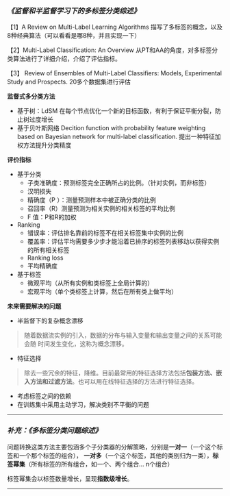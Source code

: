 ### *《监督和半监督学习下的多标签分类综述》*

【1】A Review on Multi-Label Learning Algorithms   描写了多标签的概念，以及8种经典算法（可以看看是哪8种，并且实现一下）

【2】Multi-Label Classification: An Overview  从PT和AA的角度，对多标签分类算法进行了详细介绍，介绍了评估指标。

【3】 Review of Ensembles of Multi-Label Classifiers: Models, Experimental Study and Prospects.   20多个数据集进行评估  



**监督式多分类方法**

- 基于树：LdSM  在每个节点优化一个新的目标函数，有利于保证平衡分裂，防止树过度增长
- 基于贝叶斯网络  Decition function with probability feature weighting based on Bayesian network for multi-label classification. 提出一种特征加权方法提升分类精度



**评价指标**

- 基于分类
  - 子类准确度：预测标签完全正确所占的比例。（针对实例，而非标签）
  - 汉明损失
  - 精确度（P ）：测量预测样本中被正确分类的比例
  - 召回率（R）测量预测为相关实例的相关标签的平均比例
  - F 值：P和R的加权
- Ranking
  - 错误率：评估排名靠前的标签不在相关标签集中实例的比例
  - 覆盖率：评估平均需要多少步才能沿着已排序的标签列表移动以获得实例的所有相关标签
  - Ranking loss
  - 平均精确度
- 基于标签
  - 微观平均（从所有实例和类标签上全局计算的）
  - 宏观平均（单个类标签上计算，然后在所有类上做平均）







**未来需要解决的问题**

- 半监督下的复杂概念漂移

> 随着数据流实例的引入，数据的分布与输入变量和输出变量之间的关系可能会随 时间发生变化，这称为概念漂移。

- 特征选择

> 除去一些冗余的特征，降维。目前最常用的特征选择方法包括**包装方法、嵌入方法和过滤方法**。也可以用在线特征选择的方法进行特征选择。

- 考虑标签之间的依赖
- 在训练集中采用主动学习，解决类别不平衡的问题



------

### *补充：《多标签分类问题综述》*

问题转换这类方法主要包涵多个子分类器的分解策略，分别是**一对一**（一个这个标签和一个那个标签的组合）， **一对多**（一个这个标签，其他的类别归为一类），**标签幂集**（所有标签的所有组合，如一个、两个组合... n个组合）



标签幂集会以标签数量增长，呈现**指数级增长**。

------



